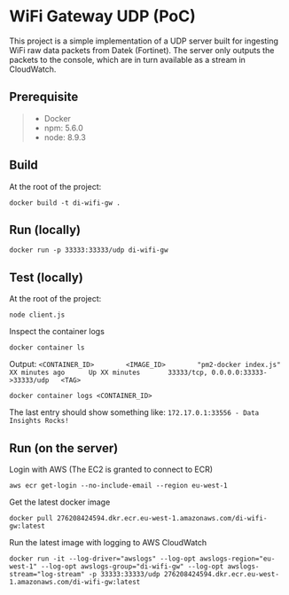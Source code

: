 # WiFi Gateway UDP (PoC)


This project is a simple implementation of a UDP server built for ingesting WiFi raw data packets from Datek (Fortinet).
The server only outputs the packets to the console, which are in turn available as a stream in CloudWatch.


## Prerequisite
> - Docker
> - npm: 5.6.0
> - node: 8.9.3



## Build

At the root of the project:

```
docker build -t di-wifi-gw .
```

## Run (locally)

```
docker run -p 33333:33333/udp di-wifi-gw
```

## Test (locally)

At the root of the project:

```
node client.js
```

Inspect the container logs

```
docker container ls
```

Output:
`<CONTAINER_ID>        <IMAGE_ID>        "pm2-docker index.js"   XX minutes ago      Up XX minutes       33333/tcp, 0.0.0.0:33333->33333/udp   <TAG>`

```
docker container logs <CONTAINER_ID>
```

The last entry should show something like:
`172.17.0.1:33556 - Data Insights Rocks!`


## Run (on the server)

Login with AWS (The EC2 is granted to connect to ECR)
```
aws ecr get-login --no-include-email --region eu-west-1
```

Get the latest docker image
```
docker pull 276208424594.dkr.ecr.eu-west-1.amazonaws.com/di-wifi-gw:latest
```

Run the latest image with logging to AWS CloudWatch
```
docker run -it --log-driver="awslogs" --log-opt awslogs-region="eu-west-1" --log-opt awslogs-group="di-wifi-gw" --log-opt awslogs-stream="log-stream" -p 33333:33333/udp 276208424594.dkr.ecr.eu-west-1.amazonaws.com/di-wifi-gw:latest
```
